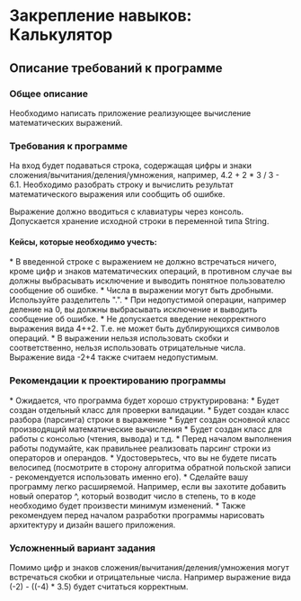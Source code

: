 # Закрепление навыков: Калькулятор
<h2>Описание требований к программе</h2>
<h3>Общее описание</h3>
Необходимо написать приложение реализующее вычисление математических выражений.

<h3>Требования к программе</h3>
На вход будет подаваться строка, содержащая цифры и знаки сложения/вычитания/деления/умножения, например, 4.2 + 2 * 3 / 3 - 6.1.
Необходимо разобрать строку и вычислить результат математического выражения или сообщить об ошибке.

Выражение должно вводиться с клавиатуры через консоль.
Допускается хранение исходной строки в переменной типа String.

<h4>Кейсы, которые необходимо учесть:</h4>
* В введенной строке с выражением не должно встречаться ничего, кроме цифр и знаков математических операций, в противном случае вы должны выбрасывать исключение и выводить понятное пользователю сообщение об ошибке.
* Числа в выражении могут быть дробными. Используйте разделитель ".".
* При недопустимой операции, например деление на 0, вы должны выбрасывать исключение и выводить сообщение об ошибке.
* Не допускается введение некорректного выражения вида 4++2. Т.е. не может быть дублирующихся символов операций.
* В выражении нельзя использовать скобки и соответственно, нельзя использовать отрицательные числа. Выражение вида -2+4 также считаем недопустимым.
<h3>Рекомендации к проектированию программы</h3>
* Ожидается, что программа будет хорошо структурирована:
    * Будет создан отдельный класс для проверки валидации.
    * Будет создан класс разбора (парсинга) строки в выражение
    * Будет создан основной класс производящий математические вычисления
    * Будет создан класс для работы с консолью (чтения, вывода) и т.д.
* Перед началом выполнения работы подумайте, как правильнее реализовать парсинг строки из операторов и операндов.
* Удостоверьтесь, что вы не будете писать велосипед (посмотрите в сторону алгоритма обратной польской записи - рекомендуется использовать именно его).
* Сделайте вашу программу легко расширяемой. Например, если вы захотите добавить новый оператор ^, который возводит число в степень, то в коде необходимо будет произвести минимум изменений.
* Также рекомендуем перед началом разработки программы нарисовать архитектуру и дизайн вашего приложения.
<h3>Усложненный вариант задания</h3>
Помимо цифр и знаков сложения/вычитания/деления/умножения могут встречаться скобки и отрицательные числа.
Например выражение вида (-2) - ((-4) * 3.5) будет считаться корректным.
